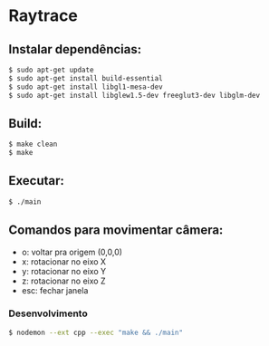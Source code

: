 # Raytrace

## Instalar dependências:

```sh
$ sudo apt-get update
$ sudo apt-get install build-essential
$ sudo apt-get install libgl1-mesa-dev
$ sudo apt-get install libglew1.5-dev freeglut3-dev libglm-dev
```

## Build:

```sh
$ make clean
$ make
```

## Executar:

```sh
$ ./main
```

## Comandos para movimentar câmera:

- o: voltar pra origem (0,0,0)
- x: rotacionar no eixo X
- y: rotacionar no eixo Y
- z: rotacionar no eixo Z
- esc: fechar janela

### Desenvolvimento

```sh
$ nodemon --ext cpp --exec "make && ./main"
```
